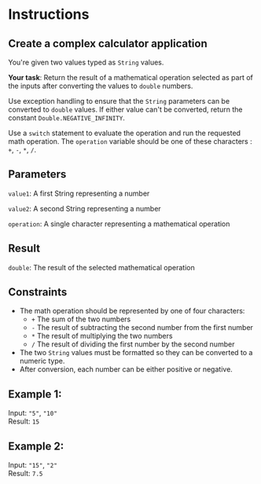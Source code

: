 # Instructions

## Create a complex calculator application
You're given two values typed as `String` values.

**Your task**: Return the result of a mathematical operation selected as part of the inputs after converting the values to `double` numbers.

Use exception handling to ensure that the `String` parameters can be converted to `double` values. If either value can't be converted, return the constant `Double.NEGATIVE_INFINITY`.

Use a `switch` statement to evaluate the operation and run the requested math operation. The `operation` variable should be one of these characters : `+`, `-`, `*`, `/`.

## Parameters
`value1`: A first String representing a number

`value2`: A second String representing a number

`operation`: A single character representing a mathematical operation

## Result
`double`: The result of the selected mathematical operation

## Constraints
+ The math operation should be represented by one of four characters:
  - `+` The sum of the two numbers
  - `-` The result of subtracting the second number from the first number
  - `*` The result of multiplying the two numbers
  - `/` The result of dividing the first number by the second number
+ The two `String` values must be formatted so they can be converted to a numeric type.
+ After conversion, each number can be either positive or negative.

## Example 1:
Input: `"5"`, `"10"`\
Result: `15`

## Example 2:
Input: `"15"`, `"2"`\
Result: `7.5`
